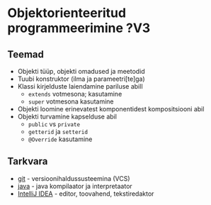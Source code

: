 # Objektorienteeritud programmeerimine ?V3
## Teemad
* Objekti tüüp, objekti omadused ja meetodid
* Tuubi konstruktor (ilma ja parameetri[te]ga)
* Klassi kirjelduste laiendamine pariluse abill
    * `extends` votmesona; kasutamine
    * `super` votmesona kasutamine
* Objekti loomine erinevatest komponentidest kompositsiooni abil
* Objekti turvamine kapselduse abil
    * `public` vs `private`
    * `getterid` ja `setterid`
    * `@Override` kasutamine

## Tarkvara
* [git](https://git-scm.com/download/win) - versioonihaldussusteemina (VCS)
* [java](https://www.oracle.com/technetwork/java/javase/downloads/index.html) - java kompilaator ja interpretaator
* [IntelliJ IDEA](https://www.jetbrains.com/idea/?fromMenu) - editor, toovahend, tekstiredaktor


